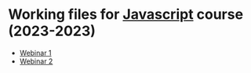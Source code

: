 # Working files for [Javascript](https://prjctr.com/course/javascript) course (2023-2023)

* [Webinar 1](./webinar1/README.MD)
* [Webinar 2](./webinar2/README.MD)
